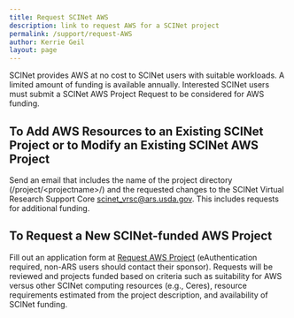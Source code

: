 ```yaml
---
title: Request SCINet AWS
description: link to request AWS for a SCINet project
permalink: /support/request-AWS
author: Kerrie Geil
layout: page
---
```


SCINet provides AWS at no cost to SCINet users with suitable workloads. A limited amount of funding is available annually. Interested SCINet users must submit a SCINet AWS Project Request to be considered for AWS funding.

## To Add AWS Resources to an Existing SCINet Project or to Modify an Existing SCINet AWS Project 
Send an email that includes the name of the project directory (/project/\<projectname\>/) and the requested changes to the SCINet Virtual Research Support Core scinet_vrsc@ars.usda.gov. This includes requests for additional funding.

## To Request a New SCINet-funded AWS Project 
Fill out an application form at [Request AWS Project](https://e.arsnet.usda.gov/sites/OCIO/scinet/accounts/SitePages/SCINet-AWS-Project-Request.aspx) (eAuthentication required, non-ARS users should contact their sponsor). Requests will be reviewed and projects funded based on criteria such as suitability for AWS versus other SCINet computing resources (e.g., Ceres), resource requirements estimated from the project description, and availability of SCINet funding.

